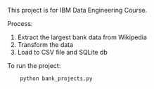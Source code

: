 This project is for IBM Data Engineering Course.

Process:
1. Extract the largest bank data from Wikipedia
2. Transform the data
3. Load to CSV file and SQLite db


To run the project:
```
    python bank_projects.py
```